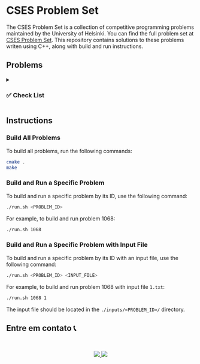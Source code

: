 # CSES Problem Set

The CSES Problem Set is a collection of competitive programming problems maintained by the University of Helsinki. You can find the full problem set at [CSES Problem Set](https://cses.fi/problemset/). This repository contains solutions to these problems writen using C++, along with build and run instructions.

## Problems

<details>
<summary><h3> ✅ Check List </h3></summary>

<details>
<summary> Introductory Problems </summary>


- [x] [1068 - Weird Algorithm](https://cses.fi/problemset/task/1068) [[SOLUTION](./problems/q1068.cpp)]
- [x] [1083 - Missing Number](https://cses.fi/problemset/task/1083) [[SOLUTION](./problems/q1083.cpp)]
- [x] [1069 - Repetitions](https://cses.fi/problemset/task/1069) [[SOLUTION](./problems/q1069.cpp)]
- [x] [1094 - Increasing Array](https://cses.fi/problemset/task/1094) [[SOLUTION](./problems/q1094.cpp)]
- [x] [1070 - Permutations](https://cses.fi/problemset/task/1070) [[SOLUTION](./problems/q1070.cpp)]
- [x] [1071 - Number Spiral](https://cses.fi/problemset/task/1071) [[SOLUTION](./problems/q1071.cpp)]
- [x] [1072 - Two Knights](https://cses.fi/problemset/task/1072) [[SOLUTION](./problems/q1072.cpp)]
- [ ] [1098 - Two Sets](https://cses.fi/problemset/task/1098)
- [ ] [1099 - Bit Strings](https://cses.fi/problemset/task/1099)
- [ ] [1100 - Trailing Zeros](https://cses.fi/problemset/task/1100)
- [ ] [1101 - Coin Piles](https://cses.fi/problemset/task/1101)
- [ ] [1102 - Palindrome Reorder](https://cses.fi/problemset/task/1102)
- [ ] [1103 - Gray Code](https://cses.fi/problemset/task/1103)
- [ ] [1104 - Tower of Hanoi](https://cses.fi/problemset/task/1104)
- [ ] [1105 - Creating Strings](https://cses.fi/problemset/task/1105)
- [ ] [1106 - Apple Division](https://cses.fi/problemset/task/1106)
- [ ] [1107 - Chessboard and Queens](https://cses.fi/problemset/task/1107)
- [ ] [1108 - Digit Queries](https://cses.fi/problemset/task/1108)

</details>

</details>

## Instructions

### Build All Problems

To build all problems, run the following commands:

```bash
cmake .
make
```

### Build and Run a Specific Problem

To build and run a specific problem by its ID, use the following command:

```bash
./run.sh <PROBLEM_ID>
```

For example, to build and run problem 1068:

```bash
./run.sh 1068
```

### Build and Run a Specific Problem with Input File

To build and run a specific problem by its ID with an input file, use the following command:

```bash
./run.sh <PROBLEM_ID> <INPUT_FILE>
```

For example, to build and run problem 1068 with input file `1.txt`:

```bash
./run.sh 1068 1
```

The input file should be located in the `./inputs/<PROBLEM_ID>/` directory.


## Entre em contato 📞

<br>

<p align="center">
<a href="https://www.linkedin.com/in/luis-felipe-vanin-martins-5a5b38215">
<img src="https://img.shields.io/badge/-LinkedIn-black.svg?style=for-the-badge&logo=linkedin&colorB=blue">
</a>
<a href="mailto:luisfvanin2@gmail.com">
<img src="https://img.shields.io/badge/Gmail:%20luisfvanin2@gmail.com-D14836?style=for-the-badge&logo=gmail&logoColor=white">
</a>